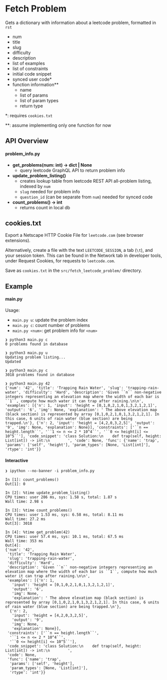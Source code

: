 # Fetch Problem

Gets a dictionary with information about a leetcode problem, formatted in `rst`
- num 
- title
- slug
- difficulty
- description
- list of examples
- list of constraints
- initial code snippet
- synced user code* 
- function information**
  - name
  - list of params
  - list of param types
  - return type

    
*: requires `cookies.txt`

**: assume implementing only one function for now

## API Overview

#### problem_info.py

- **get_problems(num: int) -> dict | None**
  - query leetcode GraphQL API to return problem info
- **update_problem_listing()**
  - creates lookup table from leetcode REST API all-problem listing, indexed  by `num`
  - `slug` needed for problem info
  - `question_id` (can be separate from `num`) needed for synced code 
- **count_problems() -> int**
  - returns count in local db


## cookies.txt
Export a Netscape HTTP Cookie File for `leetcode.com` (see browser extensions).

Alternatively, create a file with the text `LEETCODE_SESSION`, a tab (`\t`), 
and your session token. This can be found in the Network tab in developer tools, 
under Request Cookies, for requests to `leetcode.com`.

Save as `cookies.txt` in the `src/fetch_leetcode_problem/` directory.

## Example
#### main.py
Usage:
- `main.py u`: update the problem index
- `main.py c`: count number of problems
- `main.py <num>`: get problem info for `<num>`

```
❯ python3 main.py c
0 problems found in database

❯ python3 main.py u
Updating problem listing...
Updated

❯ python3 main.py c
3018 problems found in database

❯ python3 main.py 42
{'num': '42', 'title': 'Trapping Rain Water', 'slug': 'trapping-rain-water', 'difficulty': 'Hard', 'description': 'Given ``n`` non-negative integers representing an elevation map where the width of each bar is ``1``, compute how much water it can trap after raining.\n\n', 'examples': [{'n': 1, 'input': 'height = [0,1,0,2,1,0,1,3,2,1,2,1]', 'output': '6', 'img': None, 'explanation': ' The above elevation map (black section) is represented by array [0,1,0,2,1,0,1,3,2,1,2,1]. In this case, 6 units of rain water (blue section) are being trapped.\n'}, {'n': 2, 'input': 'height = [4,2,0,3,2,5]', 'output': '9', 'img': None, 'explanation': None}], 'constraints': ['``n == height.length``', '``1 <= n <= 2 * 10^4``', '``0 <= height[i] <= 10^5``'], 'code_snippet': 'class Solution:\n    def trap(self, height: List[int]) -> int:\n        ', 'code': None, 'func': {'name': 'trap', 'params': ['self', 'height'], 'param_types': [None, 'List[int]'], 'rtype': 'int'}}
```

#### Interactive
```
❯ ipython --no-banner -i problem_info.py 

In [1]: count_problems()
Out[1]: 0

In [2]: %time update_problem_listing()
CPU times: user 286 ms, sys: 1.58 s, total: 1.87 s
Wall time: 2.98 s

In [3]: %time count_problems()
CPU times: user 1.53 ms, sys: 6.58 ms, total: 8.11 ms
Wall time: 27.2 ms
Out[3]: 3018

In [4]: %time get_problem(42)
CPU times: user 57.4 ms, sys: 10.1 ms, total: 67.5 ms
Wall time: 353 ms
Out[4]: 
{'num': '42',
 'title': 'Trapping Rain Water',
 'slug': 'trapping-rain-water',
 'difficulty': 'Hard',
 'description': 'Given ``n`` non-negative integers representing an elevation map where the width of each bar is ``1``, compute how much water it can trap after raining.\n\n',
 'examples': [{'n': 1,
   'input': 'height = [0,1,0,2,1,0,1,3,2,1,2,1]',
   'output': '6',
   'img': None,
   'explanation': ' The above elevation map (black section) is represented by array [0,1,0,2,1,0,1,3,2,1,2,1]. In this case, 6 units of rain water (blue section) are being trapped.\n'},
  {'n': 2,
   'input': 'height = [4,2,0,3,2,5]',
   'output': '9',
   'img': None,
   'explanation': None}],
 'constraints': ['``n == height.length``',
  '``1 <= n <= 2 * 10^4``',
  '``0 <= height[i] <= 10^5``'],
 'code_snippet': 'class Solution:\n    def trap(self, height: List[int]) -> int:\n        ',
 'code': None,
 'func': {'name': 'trap',
  'params': ['self', 'height'],
  'param_types': [None, 'List[int]'],
  'rtype': 'int'}}

```
